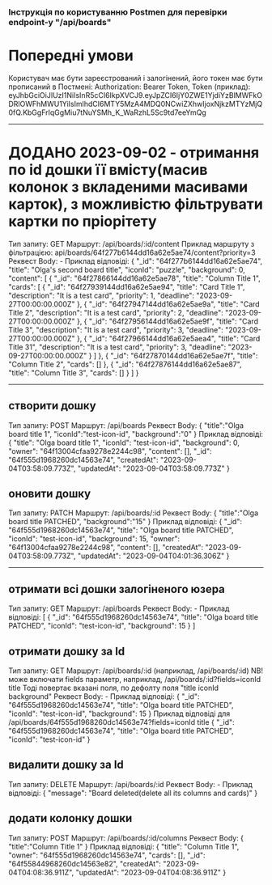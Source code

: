 ### Інструкція по користуванню Postmen для перевірки endpoint-у "/api/boards"

# Попередні умови
Користувач має бути зареєстрований і залогінений, його токен має бути прописаний в Постмені:
  Authorization: Bearer Token,
  Token (приклад):
    eyJhbGciOiJIUzI1NiIsInR5cCI6IkpXVCJ9.eyJpZCI6IjY0ZWE1YjdiYzBlMWFkODRlOWFhMWU1YiIsImlhdCI6MTY5MzA4MDQ0NCwiZXhwIjoxNjkzMTYzMjQ0fQ.KbGgFrIqGgMiu7tNuYSMh_K_WaRzhL5Sc9td7eeYmQg

***************************
# ДОДАНО 2023-09-02 - отримання по id дошки її вмісту(масив колонок з вкладеними масивами карток), з можливістю фільтрувати картки по пріорітету

Тип запиту:     GET
Маршрут:        /api/boards/:id/content
Приклад маршруту з фільтрацією: api/boards/64f277b6144dd16a62e5ae74/content?priority=3
Реквест Body: -
Приклад відповіді:
{
    "_id": "64f277b6144dd16a62e5ae74",
    "title": "Olga's second board title",
    "iconId": "puzzle",
    "background": 0,
    "content": [
        {
            "_id": "64f27866144dd16a62e5ae78",
            "title": "Column Title 1",
            "cards": [
                {
                    "_id": "64f27939144dd16a62e5ae94",
                    "title": "Card Title 1",
                    "description": "It is a test card",
                    "priority": 1,
                    "deadline": "2023-09-27T00:00:00.000Z"
                },
                {
                    "_id": "64f27947144dd16a62e5ae9a",
                    "title": "Card Title 2",
                    "description": "It is a test card",
                    "priority": 2,
                    "deadline": "2023-09-27T00:00:00.000Z"
                },
                {
                    "_id": "64f27956144dd16a62e5ae9f",
                    "title": "Card Title 3",
                    "description": "It is a test card",
                    "priority": 3,
                    "deadline": "2023-09-27T00:00:00.000Z"
                },
                {
                    "_id": "64f27966144dd16a62e5aea4",
                    "title": "Card Title 31",
                    "description": "It is a test card",
                    "priority": 3,
                    "deadline": "2023-09-27T00:00:00.000Z"
                }
            ]
        },
        {
            "_id": "64f27870144dd16a62e5ae7f",
            "title": "Column Title 2",
            "cards": []
        },
        {
            "_id": "64f27876144dd16a62e5ae87",
            "title": "Column Title 3",
            "cards": []
        }
    ]
}

***************************

## створити дошку
Тип запиту:     POST
Маршрут:        /api/boards
Реквест Body:
{
  "title":"Olga board title 1",
  "iconId":"test-icon-id",
  "background":"0"
}
Приклад відповіді:
{
    "title": "Olga board title 1",
    "iconId": "test-icon-id",
    "background": 0,
    "owner": "64f13004cfaa9278e2244c98",
    "content": [],
    "_id": "64f555d1968260dc14563e74",
    "createdAt": "2023-09-04T03:58:09.773Z",
    "updatedAt": "2023-09-04T03:58:09.773Z"
}

## оновити дошку
Тип запиту:     PATCH
Маршрут:        /api/boards/:id
Реквест Body:
{
  "title":"Olga board title PATCHED",
  "background":"15"
}
Приклад відповіді:
{
    "_id": "64f555d1968260dc14563e74",
    "title": "Olga board title PATCHED",
    "iconId": "test-icon-id",
    "background": 15,
    "owner": "64f13004cfaa9278e2244c98",
    "content": [],
    "createdAt": "2023-09-04T03:58:09.773Z",
    "updatedAt": "2023-09-04T04:01:36.306Z"
}

***************************

## отримати всі дошки залогіненого юзера
Тип запиту:     GET
Маршрут:        /api/boards
Реквест Body: -
Приклад відповіді:
[
    {
        "_id": "64f555d1968260dc14563e74",
        "title": "Olga board title PATCHED",
        "iconId": "test-icon-id",
        "background": 15
    }
]

## отримати дошку за Id
Тип запиту:   GET
Маршрут:      /api/boards/:id
              (наприклад, /api/boards/:id)
NB! може включати fields параметр, наприклад,
      /api/boards/:id?fields=iconId title
Тоді повертає вказані поля, по дефолту  поля "title iconId background"
Реквест Body: -
Приклад відповіді:
{
    "_id": "64f555d1968260dc14563e74",
    "title": "Olga board title PATCHED",
    "iconId": "test-icon-id",
    "background": 15
}
Приклад відповіді для /api/boards/64f555d1968260dc14563e74?fields=iconId title
{
    "_id": "64f555d1968260dc14563e74",
    "title": "Olga board title PATCHED",
    "iconId": "test-icon-id"
}

## видалити дошку за Id 
Тип запиту:     DELETE
Маршрут:        /api/boards/:id
Реквест Body: -
Приклад відповіді:
{
    "message": "Board deleted(delete all its columns and cards)"
}

## додати колонку дошки
Тип запиту:     POST
Маршрут:        /api/boards/:id/columns
Реквест Body:
{
   "title":"Column Title 1"
}
Приклад відповіді:
{
    "title": "Column Title 1",
    "owner": "64f555d1968260dc14563e74",
    "cards": [],
    "_id": "64f55844968260dc14563e82",
    "createdAt": "2023-09-04T04:08:36.911Z",
    "updatedAt": "2023-09-04T04:08:36.911Z"
}
